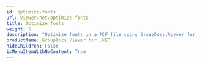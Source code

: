 ```yaml
---
id: optimize-fonts
url: viewer/net/optimize-fonts
title: Optimize fonts
weight: 5
description: "Optimize fonts in a PDF file using GroupDocs.Viewer for .NET (C#)"
productName: GroupDocs.Viewer for .NET
hideChildren: False
isMenuItemWithNoContent: True
---
```


